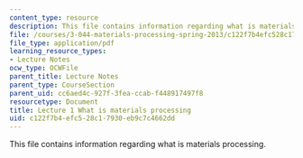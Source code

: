 ```yaml
---
content_type: resource
description: This file contains information regarding what is materials processing.
file: /courses/3-044-materials-processing-spring-2013/c122f7b4efc528c17930eb9c7c4662dd_MIT3_044S13_Lec01.pdf
file_type: application/pdf
learning_resource_types:
- Lecture Notes
ocw_type: OCWFile
parent_title: Lecture Notes
parent_type: CourseSection
parent_uid: cc6aed4c-927f-3fea-ccab-f448917497f8
resourcetype: Document
title: Lecture 1 What is materials processing
uid: c122f7b4-efc5-28c1-7930-eb9c7c4662dd
---
```

This file contains information regarding what is materials processing.

